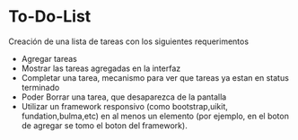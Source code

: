 # To-Do-List
Creación de una lista de tareas con los siguientes requerimentos

* Agregar tareas
* Mostrar las tareas agregadas en la interfaz
* Completar una tarea, mecanismo para ver que tareas ya estan en status terminado
* Poder Borrar una tarea, que desaparezca de la pantalla
* Utilizar un framework responsivo (como bootstrap,uikit, fundation,bulma,etc) en al menos un elemento (por ejemplo, en el boton de agregar se tomo el boton del framework).